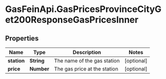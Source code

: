 # GasFeinApi.GasPricesProvinceCityGet200ResponseGasPricesInner

## Properties

Name | Type | Description | Notes
------------ | ------------- | ------------- | -------------
**station** | **String** | The name of the gas station | [optional] 
**price** | **Number** | The gas price at the station | [optional] 


